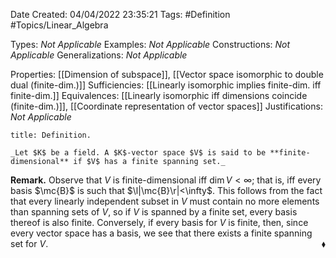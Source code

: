 <div class="topSpace"></div>

Date Created: 04/04/2022 23:35:21
Tags: #Definition #Topics/Linear_Algebra

Types: _Not Applicable_
Examples: _Not Applicable_
Constructions: _Not Applicable_
Generalizations: _Not Applicable_

Properties: [[Dimension of subspace]], [[Vector space isomorphic to double dual (finite-dim.)]]
Sufficiencies: [[Linearly isomorphic implies finite-dim. iff finite-dim.]]
Equivalences: [[Linearly isomorphic iff dimensions coincide (finite-dim.)]], [[Coordinate representation of vector spaces]]
Justifications: _Not Applicable_

``` ad-Definition
title: Definition.

_Let $K$ be a field. A $K$-vector space $V$ is said to be **finite-dimensional** if $V$ has a finite spanning set._

```

**Remark.** Observe that $V$ is finite-dimensional iff $\dim V<\infty$; that is, iff every basis $\mc{B}$ is such that $\l|\mc{B}\r|<\infty$. This follows from the fact that every linearly independent subset in $V$ must contain no more elements than spanning sets of $V$, so if $V$ is spanned by a finite set, every basis thereof is also finite. Conversely, if every basis for $V$ is finite, then, since every vector space has a basis, we see that there exists a finite spanning set for $V$.<span style="float:right;">$\blacklozenge$</span>
